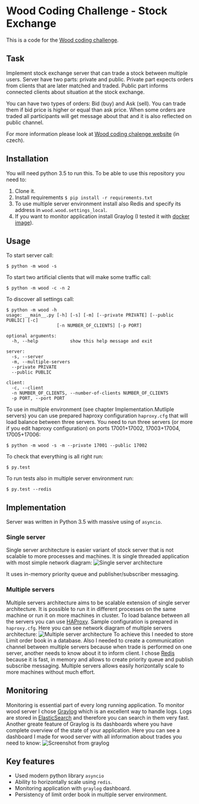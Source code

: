 # Wood Coding Challenge - Stock Exchange

This is a code for the [Wood coding challenge](http://codingchallenge.wood.cz/).

## Task
Implement stock exchange server that can trade a stock between multiple users. Server have two parts: private and public. Private part expects orders from clients that are later matched and traded. Public part informs connected clients about situation at the stock exchange.

You can have two types of orders: Bid (buy) and Ask (sell). You can trade them if bid price is higher or equal than ask price. When some orders are traded all participants will get message about that and it is also reflected on public channel.

For more information please look at [Wood coding chalenge website](http://codingchallenge.wood.cz/) (in czech).

## Installation
You will need python 3.5 to run this. To be able to use this repository you need to:
1. Clone it.
2. Install requirements `$ pip install -r requirements.txt`
3. To use multiple server environment install also Redis and specify its address in `wood.wood.settings_local`.
4. If you want to monitor application install Graylog (I tested it with [docker image](https://hub.docker.com/r/graylog2/allinone/)).

## Usage
To start server call:
```
$ python -m wood -s
```

To start two artificial clients that will make some traffic call:
```
$ python -m wood -c -n 2
```

To discover all settings call:
```
$ python -m wood -h
usage: __main__.py [-h] [-s] [-m] [--private PRIVATE] [--public PUBLIC] [-c]
                   [-n NUMBER_OF_CLIENTS] [-p PORT]

optional arguments:
  -h, --help            show this help message and exit

server:
  -s, --server
  -m, --multiple-servers
  --private PRIVATE
  --public PUBLIC

client:
  -c, --client
  -n NUMBER_OF_CLIENTS, --number-of-clients NUMBER_OF_CLIENTS
  -p PORT, --port PORT

```

To use in multiple environment (see chapter Implementation.Mutliple servers) you can use prepared haproxy configuration `haproxy.cfg` that will load balance between three servers. You need to run three servers (or more if you edit haproxy configuration) on ports 17001+17002, 17003+17004, 17005+17006:
```
$ python -m wood -s -m --private 17001 --public 17002
```

To check that everything is all right run:
```
$ py.test
```
To run tests also in multiple server environment run:
```
$ py.test --redis
```

## Implementation
Server was written in Python 3.5 with massive using of `asyncio`.

### Single server
Single server architecture is easier variant of stock server that is not scalable to more processes and machines. It is single threaded application with most simple network diagram:
![Single server architecture](https://www.dropbox.com/s/fe7mkahq3hwp3ev/single_server_architecture.png?dl=1)

It uses in-memory priority queue and publisher/subscriber messaging.

### Multiple servers
Multiple servers architecture aims to be scalable extension of single server architecture. It is possible to run it in different processes on the same machine or run it on more machines in cluster. To load balance between all the servers you can use [HAProxy](http://www.haproxy.org/). Sample configuration is prepared in `haproxy.cfg`. Here you can see network diagram of multiple servers architecture:
![Multiple server architecture](https://www.dropbox.com/s/5l2kr52gwjtknjw/multiple_server_architecture.png?dl=1)
To achieve this I needed to store Limit order book in a database. Also I needed to create a communication channel between multiple servers because when trade is performed on one server, another needs to know about it to inform client. I chose [Redis](http://redis.io/) because it is fast, in memory and allows to create priority queue and publish subscribe messaging. Multiple servers allows easily horizontally scale to more machines without much effort.

## Monitoring
Monitoring is essential part of every long running application. To monitor wood server I chose [Graylog](https://www.graylog.org/) which is an excellent way to handle logs. Logs are stored in [ElasticSearch](http://elastic.co) and therefore you can search in them very fast. Another greate feature of Graylog is its dashboards where you have complete overview of the state of your application. Here you can see a dashboard I made for wood server with all information about trades you need to know:
![Screenshot from graylog](https://www.dropbox.com/s/c73j4qgdz65ukt0/monitoring.png?dl=1)

## Key features
* Used modern python library `asyncio`
* Ability to horizontally scale using `redis`.
* Monitoring application with `graylog` dashboard.
* Persistency of limit order book in multiple server environment.